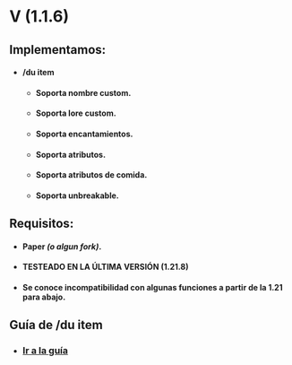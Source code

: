 # V (1.1.6)

## Implementamos:
- #### /du item
    - #### Soporta nombre custom.
    - #### Soporta lore custom.
    - #### Soporta encantamientos.
    - #### Soporta atributos.
    - #### Soporta atributos de comida.
    - #### Soporta unbreakable.

## Requisitos:
- #### Paper _(o algun fork)_.
- #### TESTEADO EN LA ÚLTIMA VERSIÓN (1.21.8)
- #### Se conoce incompatibilidad con algunas funciones a partir de la 1.21 para abajo.

## Guía de /du item
- ### [Ir a la guía](src/main/java/mp/dottiewh/Items/README.MD)